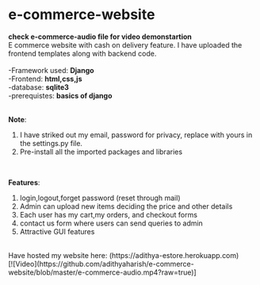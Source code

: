 # e-commerce-website
**check e-commerce-audio file for video demonstartion**
</br>
E commerce website with cash on delivery feature. I have uploaded the frontend templates along with backend code.</br></br>
-Framework used: **Django**</br>
-Frontend: **html,css,js**</br>
-database: **sqlite3**</br>
-prerequistes: **basics of django**</br>
</br>

**Note**:
1. I have striked out my email, password for privacy, replace with yours in the settings.py file.
2. Pre-install all the imported packages and libraries
</br>

**Features**:
1. login,logout,forget password (reset through mail)
2. Admin can upload new items deciding the price and other details
3. Each user has my cart,my orders, and checkout forms
4. contact us form where users can send queries to admin
5. Attractive GUI features
</br>
Have hosted my website here: (https://adithya-estore.herokuapp.com)
</br>
[![Video](https://github.com/adithyaharish/e-commerce-website/blob/master/e-commerce-audio.mp4?raw=true)]



